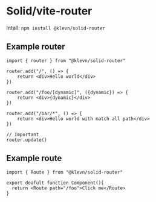 # Solid/vite-router

Intall: ```npm install @klevn/solid-router```

## Example router
```tsx
import { router } from "@klevn/solid-router" 

router.add("/", () => {
    return <div>Hello world</div>
})

router.add("/foo/[dynamic]", ({dynamic}) => {
    return <div>{dynamic}</div>
})

router.add("/bar/*", () => {
    return <div>Hello world with match all path</div>
})

// Important
router.update()
```

## Example route
```tsx
import { Route } from "@klevn/solid-router" 

export deafult function Component(){
  return <Route path="/foo">Click me</Route>
}
```

